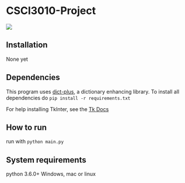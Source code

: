 # CSCI3010-Project
<img src="https://travis-ci.org/spencer-hanson/CSCI3010-Project.svg?branch=master" />

## Installation
None yet

## Dependencies
This program uses <a href="https://github.com/spencer-hanson/dict-plus">dict-plus</a>, a dictionary enhancing library.
To install all dependencies do
`pip install -r requirements.txt`

For help installing TkInter, see the <a href="https://tkdocs.com/tutorial/install.html">Tk Docs</a>

## How to run

run with `python main.py`

## System requirements
python 3.6.0+
Windows, mac or linux

 
